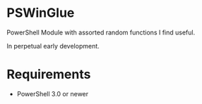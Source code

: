 PSWinGlue
============

PowerShell Module with assorted random functions I find useful.

In perpetual early development.


Requirements
============

 * PowerShell 3.0 or newer
